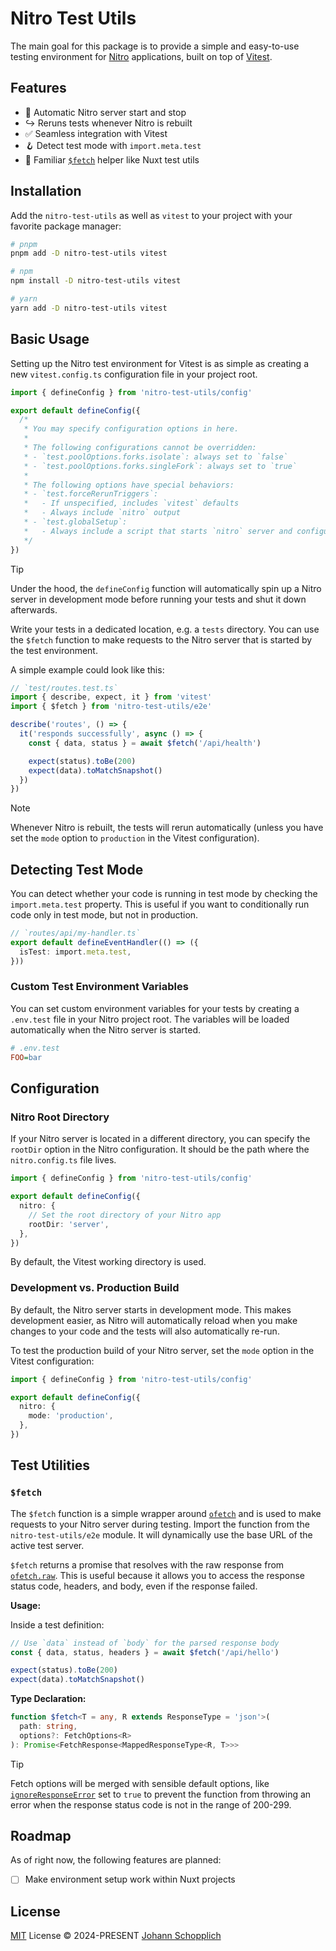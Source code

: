 # Nitro Test Utils

The main goal for this package is to provide a simple and easy-to-use testing environment for [Nitro](https://nitro.unjs.io) applications, built on top of [Vitest](https://vitest.dev).

## Features

- 🚀 Automatic Nitro server start and stop
- ↪️ Reruns tests whenever Nitro is rebuilt
- ✅ Seamless integration with Vitest
- 🪝 Detect test mode with `import.meta.test`
- 📡 Familiar [`$fetch`](#fetch) helper like Nuxt test utils

## Installation

Add the `nitro-test-utils` as well as `vitest` to your project with your favorite package manager:

```bash
# pnpm
pnpm add -D nitro-test-utils vitest

# npm
npm install -D nitro-test-utils vitest

# yarn
yarn add -D nitro-test-utils vitest
```

## Basic Usage

Setting up the Nitro test environment for Vitest is as simple as creating a new `vitest.config.ts` configuration file in your project root.

```ts
import { defineConfig } from 'nitro-test-utils/config'

export default defineConfig({
  /*
   * You may specify configuration options in here.
   *
   * The following configurations cannot be overridden:
   * - `test.poolOptions.forks.isolate`: always set to `false`
   * - `test.poolOptions.forks.singleFork`: always set to `true`
   *
   * The following options have special behaviors:
   * - `test.forceRerunTriggers`:
   *   - If unspecified, includes `vitest` defaults
   *   - Always include `nitro` output
   * - `test.globalSetup`:
   *   - Always include a script that starts `nitro` server and configures `.env.test`
   */
})
```

> [!TIP]
> Under the hood, the `defineConfig` function will automatically spin up a Nitro server in development mode before running your tests and shut it down afterwards.

Write your tests in a dedicated location, e.g. a `tests` directory. You can use the `$fetch` function to make requests to the Nitro server that is started by the test environment.

A simple example could look like this:

```ts
// `test/routes.test.ts`
import { describe, expect, it } from 'vitest'
import { $fetch } from 'nitro-test-utils/e2e'

describe('routes', () => {
  it('responds successfully', async () => {
    const { data, status } = await $fetch('/api/health')

    expect(status).toBe(200)
    expect(data).toMatchSnapshot()
  })
})
```

> [!NOTE]
> Whenever Nitro is rebuilt, the tests will rerun automatically (unless you have set the `mode` option to `production` in the Vitest configuration).

## Detecting Test Mode

You can detect whether your code is running in test mode by checking the `import.meta.test` property. This is useful if you want to conditionally run code only in test mode, but not in production.

```ts
// `routes/api/my-handler.ts`
export default defineEventHandler(() => ({
  isTest: import.meta.test,
}))
```

### Custom Test Environment Variables

You can set custom environment variables for your tests by creating a `.env.test` file in your Nitro project root. The variables will be loaded automatically when the Nitro server is started.

```ini
# .env.test
FOO=bar
```

## Configuration

### Nitro Root Directory

If your Nitro server is located in a different directory, you can specify the `rootDir` option in the Nitro configuration. It should be the path where the `nitro.config.ts` file lives.

```ts
import { defineConfig } from 'nitro-test-utils/config'

export default defineConfig({
  nitro: {
    // Set the root directory of your Nitro app
    rootDir: 'server',
  },
})
```

By default, the Vitest working directory is used.

### Development vs. Production Build

By default, the Nitro server starts in development mode. This makes development easier, as Nitro will automatically reload when you make changes to your code and the tests will also automatically re-run.

To test the production build of your Nitro server, set the `mode` option in the Vitest configuration:

```ts
import { defineConfig } from 'nitro-test-utils/config'

export default defineConfig({
  nitro: {
    mode: 'production',
  },
})
```

## Test Utilities

### `$fetch`

The `$fetch` function is a simple wrapper around [`ofetch`](https://github.com/unjs/ofetch) and is used to make requests to your Nitro server during testing. Import the function from the `nitro-test-utils/e2e` module. It will dynamically use the base URL of the active test server.

`$fetch` returns a promise that resolves with the raw response from [`ofetch.raw`](https://github.com/unjs/ofetch?tab=readme-ov-file#-access-to-raw-response). This is useful because it allows you to access the response status code, headers, and body, even if the response failed.

**Usage:**

Inside a test definition:

```ts
// Use `data` instead of `body` for the parsed response body
const { data, status, headers } = await $fetch('/api/hello')

expect(status).toBe(200)
expect(data).toMatchSnapshot()
```

**Type Declaration:**

```ts
function $fetch<T = any, R extends ResponseType = 'json'>(
  path: string,
  options?: FetchOptions<R>
): Promise<FetchResponse<MappedResponseType<R, T>>>
```

> [!TIP]
> Fetch options will be merged with sensible default options, like [`ignoreResponseError`](https://github.com/unjs/ofetch?tab=readme-ov-file#%EF%B8%8F-handling-errors) set to `true` to prevent the function from throwing an error when the response status code is not in the range of 200-299.

## Roadmap

As of right now, the following features are planned:

- [ ] Make environment setup work within Nuxt projects

## License

[MIT](./LICENSE) License © 2024-PRESENT [Johann Schopplich](https://github.com/johannschopplich)
